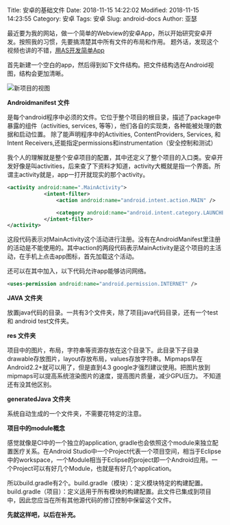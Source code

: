 Title: 安卓的基础文件
Date: 2018-11-15 14:22:02
Modified: 2018-11-15 14:23:55
Category: 安卓
Tags: 安卓
Slug: android-docs
Author: 亚瑟

最近要为我的网站，做一个简单的Webview的安卓App，所以开始研究安卓开发。按照我的习惯，先要搞清楚其中所有文件的布局和作用。 题外话，发现这个视频也讲的不错，[用AS开发简单App](https://www.youtube.com/watch?v=PG_tJW_F-Yg)

首先新建一个空白的app，然后得到如下文件结构。把文件结构选在Android视图，结构会更加清晰。

![新项目的视图](http://ww1.sinaimg.cn/large/b263284bgy1fx939b7i63j20av0cedg2.jpg)

**Androidmanifest 文件**

是每个android程序中必须的文件。它位于整个项目的根目录，描述了package中暴露的组件（activities, services, 等等），他们各自的实现类，各种能被处理的数据和启动位置。 除了能声明程序中的Activities, ContentProviders, Services, 和Intent Receivers,还能指定permissions和instrumentation（安全控制和测试）

我个人的理解就是整个安卓项目的配置，其中还定义了整个项目的入口类。安卓开发好像是叫activities，后来查了下资料才知道，activity大概就是指一个界面。所谓主activity就是，app一打开就现实的那个activity。

```xml
<activity android:name=".MainActivity">
            <intent-filter>
                <action android:name="android.intent.action.MAIN" />

                <category android:name="android.intent.category.LAUNCHER" />
            </intent-filter>
</activity>
```
这段代码表示对MainActivity这个活动进行注册。没有在AndroidManifest里注册的活动是不能使用的。其中action的两段代码表示MainActivity是这个项目的主活动，在手机上点击app图标，首先加载这个活动。

还可以在其中加入，以下代码允许app能够访问网络。

```xml
<uses-permission android:name="android.permission.INTERNET" />
```

**JAVA 文件夹**

放置java代码的目录。一共有3个文件夹，除了项目java代码目录，还有一个test 和 android test文件夹。

**res 文件夹**

项目中的图片，布局，字符串等资源存放在这个目录下。此目录下子目录 drawable存放图片，layout存放布局，values存放字符串。Mipmaps早在Android2.2+就可以用了，但是直到4.3 google才强烈建议使用。把图片放到mipmaps可以提高系统渲染图片的速度，提高图片质量，减少GPU压力。
不知道还有没其他区别。

**generatedJava 文件夹**

系统自动生成的一个文件夹，不需要花特定的注意。

**项目中的module概念**

感觉就像是CI中的一个独立的application, gradle也会依照这个module来独立配置医疗关系。在Android Studio中一个Project代表一个项目空间，相当于Eclipse中的workspace，一个Module相当于Eclipse的project即一个Android应用。一个Project可以有好几个Module，也就是有好几个application。

所以build.gradle有2个。build.gradle（模块）：定义模块特定的构建配置。build.gradle（项目）：定义适用于所有模块的构建配置。此文件已集成到项目中，因此您应当在所有其他源代码的修订控制中保留这个文件。


**先就这样吧，以后在补充。**


